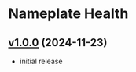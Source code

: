 # Nameplate Health

## [v1.0.0](https://github.com/rbgdevx/nameplate-health/releases/tag/v1.0.0) (2024-11-23)

- initial release
